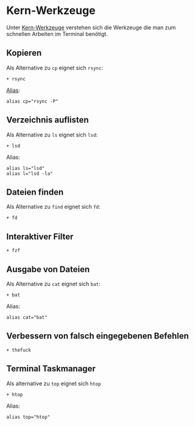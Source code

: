 # Kern-Werkzeuge

Unter [Kern-Werkzeuge](https://wiki.archlinux.org/index.php/Core_utilities) verstehen sich die Werkzeuge die man zum schnellen Arbeiten im Terminal benötigt.

## Kopieren

Als Alternative zu `cp` eignet sich `rsync`:

    + rsync

[Alias](https://wiki.archlinux.org/index.php/Rsync#As_cp/mv_alternative):
    
    alias cp="rsync -P"

## Verzeichnis auflisten

Als Alternative zu `ls` eignet sich `lsd`:

    + lsd

Alias:

    alias ls="lsd"
    alias l="lsd -la"

## Dateien finden

Als Alternative zu `find` eignet sich `fd`:

    + fd

## Interaktiver Filter

    + fzf

## Ausgabe von Dateien

Als Alternative zu `cat` eignet sich `bat`: 

    + bat

Alias:
    
    alias cat="bat"

## Verbessern von falsch eingegebenen Befehlen

    + thefuck

## Terminal Taskmanager

 Als alternative zu `top` eignet sich `htop`

    + htop
  
Alias:

    alias top="htop"